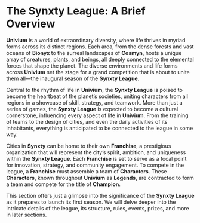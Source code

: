 # The Synxty League: A Brief Overview

**Univium** is a world of extraordinary diversity, where life thrives in myriad forms across its distinct regions. Each area, from the dense forests and vast oceans of **Bionyx** to the surreal landscapes of **Cosmyn**, hosts a unique array of creatures, plants, and beings, all deeply connected to the elemental forces that shape the planet. The diverse environments and life forms across **Univium** set the stage for a grand competition that is about to unite them all—the inaugural season of the **Synxty League**.

Central to the rhythm of life in **Univium**, the **Synxty League** is poised to become the heartbeat of the planet’s societies, uniting characters from all regions in a showcase of skill, strategy, and teamwork. More than just a series of games, the **Synxty League** is expected to become a cultural cornerstone, influencing every aspect of life in **Univium**. From the training of teams to the design of cities, and even the daily activities of its inhabitants, everything is anticipated to be connected to the league in some way.

Cities in **Synxty** can be home to their own **Franchise**, a prestigious organization that will represent the city’s spirit, ambition, and uniqueness within the **Synxty League**. Each **Franchise** is set to serve as a focal point for innovation, strategy, and community engagement. To compete in the league, a **Franchise** must assemble a team of **Characters**. These **Characters**, known throughout **Univium** as **Legends**, are contracted to form a team and compete for the title of **Champion**.

This section offers just a glimpse into the significance of the **Synxty League** as it prepares to launch its first season. We will delve deeper into the intricate details of the league, its structure, rules, events, prizes, and more in later sections.

